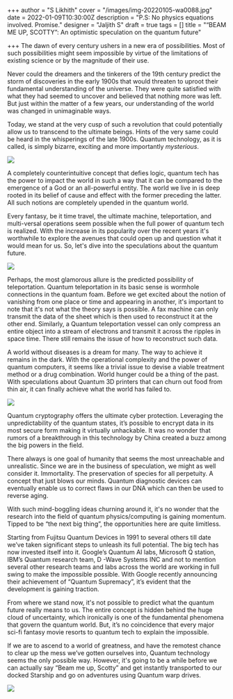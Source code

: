 +++
author = "S Likhith"
cover = "/images/img-20220105-wa0088.jpg"
date = 2022-01-09T10:30:00Z
description = "P.S: No physics equations involved. Promise."
designer = "Jaljith S"
draft = true
tags = []
title = "“BEAM ME UP, SCOTTY”: An optimistic speculation on the quantum future"

+++
The dawn of every century ushers in a new era of possibilities. Most of such possibilities might seem impossible by virtue of the limitations of existing science or by the magnitude of their use.

Never could the dreamers and the tinkerers of the 19th century predict the storm of discoveries in the early 1900s that would threaten to uproot their fundamental understanding of the universe. They were quite satisfied with what they had seemed to uncover and believed that nothing more was left. But just within the matter of a few years, our understanding of the world was changed in unimaginable ways.

Today, we stand at the very cusp of such a revolution that could potentially allow us to transcend to the ultimate beings. Hints of the very same could be heard in the whisperings of the late 1900s. Quantum technology, as it is called, is simply bizarre, exciting and more importantly _mysterious_.

  
![](/images/unnamed2.jpg)

A completely counterintuitive concept that defies logic, quantum tech has the power to impact the world in such a way that it can be compared to the emergence of a God or an all-powerful entity. The world we live in is deep rooted in its belief of cause and effect with the former preceding the latter. All such notions are completely upended in the quantum world.

Every fantasy, be it time travel, the ultimate machine, teleportation, and multi-versal operations seem possible when the full power of quantum tech is realized. With the increase in its popularity over the recent years it's worthwhile to explore the avenues that could open up and question what it would mean for us. So, let's dive into the speculations about the quantum future.

![](/images/unnamed1.jpg)

Perhaps, the most glamorous allure is the predicted possibility of teleportation. Quantum teleportation in its basic sense is wormhole connections in the quantum foam. Before we get excited about the notion of vanishing from one place or time and appearing in another, it's important to note that it's not what the theory says is possible. A fax machine can only transmit the data of the sheet which is then used to reconstruct it at the other end. Similarly, a Quantum teleportation vessel can only compress an entire object into a stream of electrons and transmit it across the ripples in space time. There still remains the issue of how to reconstruct such data.

A world without diseases is a dream for many. The way to achieve it remains in the dark. With the operational complexity and the power of quantum computers, it seems like a trivial issue to devise a viable treatment method or a drug combination. World hunger could be a thing of the past. With speculations about Quantum 3D printers that can churn out food from thin air, it can finally achieve what the world has failed to.

![](/images/unnamed-2.jpg)

Quantum cryptography offers the ultimate cyber protection. Leveraging the unpredictability of the quantum states, it’s possible to encrypt data in its most secure form making it virtually unhackable. It was no wonder that rumors of a breakthrough in this technology by China created a buzz among the big powers in the field.

There always is one goal of humanity that seems the most unreachable and unrealistic. Since we are in the business of speculation, we might as well consider it. Immortality. The preservation of species for all perpetuity. A concept that just blows our minds. Quantum diagnostic devices can eventually enable us to correct flaws in our DNA which can then be used to reverse aging.

With such mind-boggling ideas churning around it, it's no wonder that the research into the field of quantum physics/computing is gaining momentum. Tipped to be “the next big thing”, the opportunities here are quite limitless.

Starting from Fujitsu Quantum Devices in 1991 to several others till date we’ve taken significant steps to unleash its full potential. The big tech has now invested itself into it. Google’s Quantum AI labs, Microsoft Q station, IBM’s Quantum research team, D -Wave Systems INC and not to mention several other research teams and labs across the world are working in full swing to make the impossible possible. With Google recently announcing their achievement of “Quantum Supremacy”, it’s evident that the development is gaining traction.

From where we stand now, it's not possible to predict what the quantum future really means to us. The entire concept is hidden behind the huge cloud of uncertainty, which ironically is one of the fundamental phenomena that govern the quantum world. But, it’s no coincidence that every major sci-fi fantasy movie resorts to quantum tech to explain the impossible.

If we are to ascend to a world of greatness, and have the remotest chance to clear up the mess we’ve gotten ourselves into, Quantum technology seems the only possible way. However, it's going to be a while before we can actually say “Beam me up, Scotty” and get instantly transported to our docked Starship and go on adventures using Quantum warp drives.

![](/images/tc4.jpg)